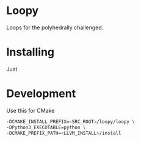 # Loopy

Loops for the polyhedrally challenged.

# Installing

Just

[//]: # (```shell)

[//]: # (pip install - requirements.txt )

[//]: # (pip install . --no-build-isolation)

[//]: # (```)

# Development

Use this for CMake

```bash
-DCMAKE_INSTALL_PREFIX=<SRC_ROOT>/loopy/loopy \
-DPython3_EXECUTABLE=python \
-DCMAKE_PREFIX_PATH=<LLVM_INSTALL>/install
```